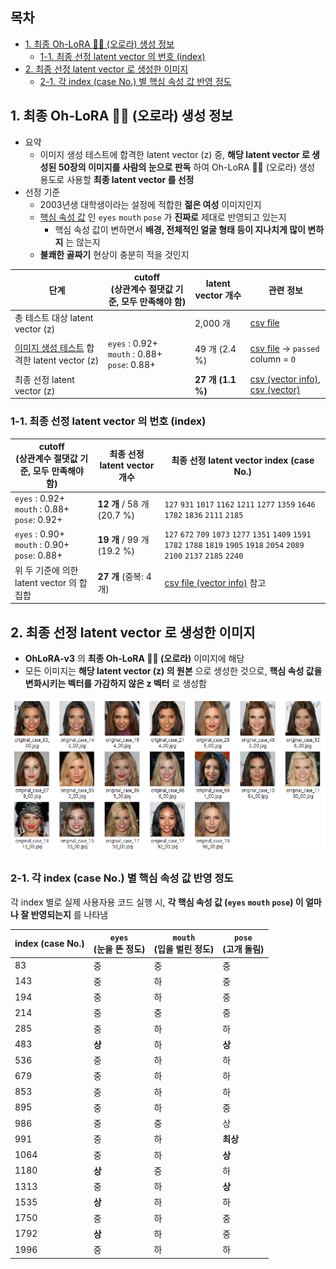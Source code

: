 ## 목차

* [1. 최종 Oh-LoRA 👱‍♀️ (오로라) 생성 정보](#1-최종-oh-lora--오로라-생성-정보)
  * [1-1. 최종 선정 latent vector 의 번호 (index)](#1-1-최종-선정-latent-vector-의-번호-index)
* [2. 최종 선정 latent vector 로 생성한 이미지](#2-최종-선정-latent-vector-로-생성한-이미지)
  * [2-1. 각 index (case No.) 별 핵심 속성 값 반영 정도](#2-1-각-index-case-no-별-핵심-속성-값-반영-정도)

## 1. 최종 Oh-LoRA 👱‍♀️ (오로라) 생성 정보

* 요약
  * 이미지 생성 테스트에 합격한 latent vector (z) 중, **해당 latent vector 로 생성된 50장의 이미지를 사람의 눈으로 판독** 하여 Oh-LoRA 👱‍♀️ (오로라) 생성 용도로 사용할 **최종 latent vector 를 선정**
* 선정 기준 
  * 2003년생 대학생이라는 설정에 적합한 **젊은 여성** 이미지인지
  * [핵심 속성 값](../../../2025_04_08_OhLoRA/stylegan_and_segmentation/README.md#2-핵심-속성-값) 인 ```eyes``` ```mouth``` ```pose``` 가 **진짜로** 제대로 반영되고 있는지
    * 핵심 속성 값이 변하면서 **배경, 전체적인 얼굴 형태 등이 지나치게 많이 변하지** 는 않는지 
  * **불쾌한 골짜기** 현상이 충분히 적을 것인지

| 단계                                                                                 | cutoff<br>(상관계수 절댓값 기준, 모두 만족해야 함)                             | latent vector 개수 | 관련 정보                                                                                         |
|------------------------------------------------------------------------------------|----------------------------------------------------------------|------------------|-----------------------------------------------------------------------------------------------|
| 총 테스트 대상 latent vector (z)                                                         |                                                                | 2,000 개          | [csv file](image_generation_report/test_result.csv)                                           |
| [이미지 생성 테스트](svm_train_report/img_generation_test_result.md) 합격한 latent vector (z) | ```eyes``` : 0.92+<br>```mouth``` : 0.88+<br>```pose```: 0.88+ | 49 개 (2.4 %)     | [csv file](image_generation_report/test_result.csv) → ```passed``` column = ```O```           |
| 최종 선정 latent vector (z)                                                            |                                                                | **27 개 (1.1 %)** | [csv (vector info)](ohlora_w_group_names.csv), [csv (vector)](ohlora_z_vectors.csv)           |

### 1-1. 최종 선정 latent vector 의 번호 (index)

| cutoff<br>(상관계수 절댓값 기준, 모두 만족해야 함)                             | 최종 선정 latent vector 개수      | 최종 선정 latent vector index (case No.)                                                                                                                                                                          |
|----------------------------------------------------------------|-----------------------------|---------------------------------------------------------------------------------------------------------------------------------------------------------------------------------------------------------------|
| ```eyes``` : 0.92+<br>```mouth``` : 0.88+<br>```pose```: 0.92+ | **12 개** / 58 개<br>(20.7 %) | ```127``` ```931``` ```1017``` ```1162``` ```1211``` ```1277``` ```1359``` ```1646``` ```1782``` ```1836``` ```2111``` ```2185```                                                                             |
| ```eyes``` : 0.90+<br>```mouth``` : 0.90+<br>```pose```: 0.88+ | **19 개** / 99 개<br>(19.2 %) | ```127``` ```672``` ```709``` ```1073``` ```1277``` ```1351``` ```1409``` ```1591``` ```1782``` ```1788``` ```1819``` ```1905``` ```1918``` ```2054``` ```2089``` ```2100``` ```2137``` ```2185``` ```2240``` |
| 위 두 기준에 의한 latent vector 의 합집합                                 | **27 개** (중복: 4 개)          | [csv file (vector info)](ohlora_w_group_names.csv) 참고                                                                                                                                                         |

## 2. 최종 선정 latent vector 로 생성한 이미지

* **OhLoRA-v3** 의 **최종 Oh-LoRA 👱‍♀️ (오로라)** 이미지에 해당
* 모든 이미지는 **해당 latent vector (z) 의 원본** 으로 생성한 것으로, **핵심 속성 값을 변화시키는 벡터를 가감하지 않은 z 벡터** 로 생성함

![image](../../../images/250526_14.png)

### 2-1. 각 index (case No.) 별 핵심 속성 값 반영 정도

각 index 별로 실제 사용자용 코드 실행 시, **각 핵심 속성 값 (```eyes``` ```mouth``` ```pose```) 이 얼마나 잘 반영되는지** 를 나타냄

| index (case No.) | ```eyes```<br>(눈을 뜬 정도) | ```mouth```<br>(입을 벌린 정도) | ```pose```<br>(고개 돌림) |
|------------------|-------------------------|---------------------------|-----------------------|
| 83               | 중                       | 중                         | 중                     |
| 143              | 중                       | 하                         | 중                     |
| 194              | 중                       | 하                         | 중                     |
| 214              | 중                       | 중                         | 중                     |
| 285              | 중                       | 하                         | 하                     |
| 483              | **상**                   | 하                         | **상**                 |
| 536              | 중                       | 하                         | 하                     |
| 679              | 중                       | 하                         | 하                     |
| 853              | 중                       | 하                         | 하                     |
| 895              | 중                       | 하                         | 중                     |
| 986              | 중                       | 중                         | 상                     |
| 991              | 중                       | 하                         | **최상**                |
| 1064             | 중                       | 하                         | **상**                 |
| 1180             | **상**                   | 중                         | 하                     |
| 1313             | 중                       | 하                         | **상**                 |
| 1535             | **상**                   | 하                         | 하                     |
| 1750             | 중                       | 하                         | 중                     |
| 1792             | **상**                   | 하                         | 중                     |
| 1996             | 중                       | 하                         | 하                     |
